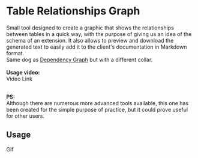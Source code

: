 # Table Relationships Graph
Small tool designed to create a graphic that shows the relationships between tables in a quick way, with the purpose of giving us an idea of the schema of an extension. It also allows to preview and download the generated text to easily add it to the client's documentation in Markdown format. <br>
Same dog as [Dependency Graph](https://github.com/NovoaDev/Dependency-Graph-BCExt)  but with a different collar. <br> <br>
**Usage video:** <br> 
Video Link<br> <br>

**PS:** <br>
Although there are numerous more advanced tools available, this one has been created for the simple purpose of practice, but it could prove useful for other users.

## Usage
Gif